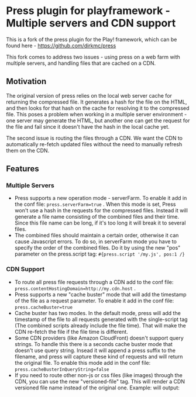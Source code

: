 Press plugin for playframework - Multiple servers and CDN support
=================================================================

This is a fork of the press plugin for the Play! framework, which can be found here - 
https://github.com/dirkmc/press

This fork comes to address two issues - using press on a web farm with multiple 
servers, and handling files that are cached on a CDN.

Motivation
----------

The original version of press relies on the local web server cache for returning the 
compressed file. It generates a hash for the file on the HTML, and then looks for 
that hash on the cache for resolving it to the compressed file.
This poses a problem when working in a multiple server environment - one server may
generate the HTML, but another one can get the request for the file and fail since 
it doesn't have the hash in the local cache yet.

The second issue is routing the files through a CDN. We want the CDN to automatically 
re-fetch updated files without the need to manually refresh them on the CDN.

Features
--------

### Multiple Servers
* Press supports a new operation mode - serverFarm. To enable it add in the conf file:
  `press.serverFarm=true` .
  When this mode is set, Press won't use a hash in the requests for the compressed files. 
  Instead it will generate a file name consisting of the combined files and their time.
  Since this file name can be long, if it's too long it will break it to several files.
* The combined files should maintain a certain order, otherwise it can cause Javascript errors.
  To do so, in serverFarm mode you have to specify the order of the combined files. Do it
  by using the new "pos" parameter on the press.script tag:
  `#{press.script '/my.js', pos:1 /}`

### CDN Support
* To route all press file requests through a CDN add to the conf file:
  `press.contentHostingDomain=http://my.cdn.host` .
* Press supports a new "cache buster" mode that will add the timestamp of the file as a request parameter. To enable it
  add in the conf file: `press.cacheBuster=true`
* Cache buster has two modes. In the default mode, press will add the timestamp of the file to all requests 
  generated with the single-script tag (The combined scripts already include the file time).
  That will make the CDN re-fetch the file if the file time is different.
* Some CDN providers (like Amazon CloudFront) doesn't support query strings. To handle this there is a seconds cache buster mode that doesn't use query string. Insead it will append a press suffix to the filename, and press will capture these kind of requests and will return the original file. To enable this mode add in the conf file: `press.cacheBusterInQueryString=false`
* If you need to route other non-js or css files (like images) through the CDN, you can use the new "versioned-file" tag. This will render a CDN versioned file name instead of the original one. Example:
  <link rel="stylesheet" href="#{press.versioned-file '/public/mystyle.css'/}" type="text/css" media="screen" />
  will output:
  <link rel="stylesheet" href="/public/mystyle.css.15432453.press" type="text/css" media="screen" /> 
  